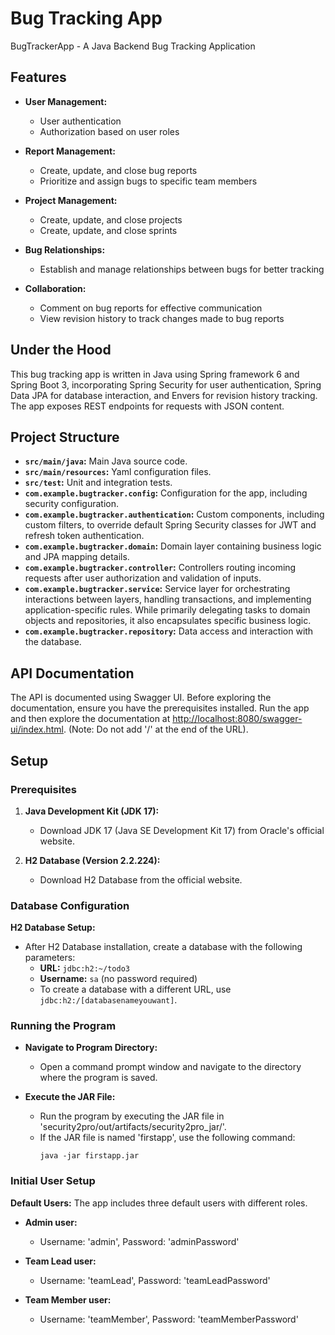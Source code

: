 # Bug Tracking App
BugTrackerApp - A Java Backend Bug Tracking Application

## Features
- **User Management:**
  - User authentication
  - Authorization based on user roles
    
- **Report Management:**
  - Create, update, and close bug reports
  - Prioritize and assign bugs to specific team members
    
- **Project Management:**
  - Create, update, and close projects
  - Create, update, and close sprints

- **Bug Relationships:**
  - Establish and manage relationships between bugs for better tracking

- **Collaboration:**
  - Comment on bug reports for effective communication
  - View revision history to track changes made to bug reports

## Under the Hood
This bug tracking app is written in Java using Spring framework 6 and Spring Boot 3, incorporating Spring Security for user authentication, Spring Data JPA for database interaction, and Envers for revision history tracking. The app exposes REST endpoints for requests with JSON content.

## Project Structure
- **`src/main/java`:** Main Java source code.
- **`src/main/resources`:** Yaml configuration files.
- **`src/test`:** Unit and integration tests.
- **`com.example.bugtracker.config`:** Configuration for the app, including security configuration.
- **`com.example.bugtracker.authentication`:** Custom components, including custom filters, to override default Spring Security classes for JWT and refresh token authentication.
- **`com.example.bugtracker.domain`:** Domain layer containing business logic and JPA mapping details.
- **`com.example.bugtracker.controller`:** Controllers routing incoming requests after user authorization and validation of inputs.
- **`com.example.bugtracker.service`:** Service layer for orchestrating interactions between layers, handling transactions, and implementing application-specific rules. While primarily delegating tasks to domain objects and repositories, it also encapsulates specific business logic.
- **`com.example.bugtracker.repository`:** Data access and interaction with the database.

## API Documentation
The API is documented using Swagger UI. Before exploring the documentation, ensure you have the prerequisites installed. Run the app and then explore the documentation at [http://localhost:8080/swagger-ui/index.html](http://localhost:8080/swagger-ui/index.html).
(Note: Do not add '/' at the end of the URL).

## Setup
### Prerequisites
1. **Java Development Kit (JDK 17):**
   - Download JDK 17 (Java SE Development Kit 17) from Oracle's official website.

2. **H2 Database (Version 2.2.224):**
   - Download H2 Database from the official website.

### Database Configuration
**H2 Database Setup:**
- After H2 Database installation, create a database with the following parameters:
  - **URL:** `jdbc:h2:~/todo3`
  - **Username:** `sa` (no password required)
  - To create a database with a different URL, use `jdbc:h2:/[databasenameyouwant]`.

### Running the Program
- **Navigate to Program Directory:**
  - Open a command prompt window and navigate to the directory where the program is saved.

- **Execute the JAR File:**
  - Run the program by executing the JAR file in 'security2pro/out/artifacts/security2pro_jar/'.
  - If the JAR file is named 'firstapp', use the following command:
    ```
    java -jar firstapp.jar
    ```

### Initial User Setup
 **Default Users:** 
 The app includes three default users with different roles.

- **Admin user:**
  - Username: 'admin', Password: 'adminPassword'

- **Team Lead user:**
  - Username: 'teamLead', Password: 'teamLeadPassword'

- **Team Member user:**
  - Username: 'teamMember', Password: 'teamMemberPassword'

